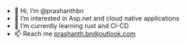 - 👋 Hi, I’m @prashanthbn
- 👀 I’m interested in Asp.net and cloud native applications
- 🌱 I’m currently learning rust and CI-CD
- 📫 Reach me prashanth.bn@outlook.com 

<!---
prashanthbn/prashanthbn is a ✨ special ✨ repository because its `README.md` (this file) appears on your GitHub profile.
You can click the Preview link to take a look at your changes.
--->
